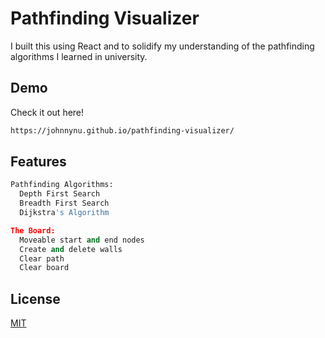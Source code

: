 # Pathfinding Visualizer

I built this using React and to solidify my understanding of the pathfinding algorithms I learned in university.

## Demo

Check it out here! 

```bash
https://johnnynu.github.io/pathfinding-visualizer/
```

## Features

```python
Pathfinding Algorithms:
  Depth First Search
  Breadth First Search
  Dijkstra's Algorithm

The Board:
  Moveable start and end nodes
  Create and delete walls
  Clear path
  Clear board
```

## License
[MIT](https://choosealicense.com/licenses/mit/)
